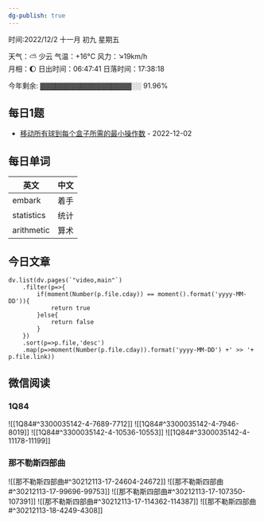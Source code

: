 ```yaml
---
dg-publish: true
---
```


时间:2022/12/2 十一月 初九 星期五


天气：⛅️  少云 气温：+16°C 风力：↘19km/h  
月相：🌔 日出时间：06:47:41 日落时间：17:38:18

今年剩余: ▓▓▓▓▓▓▓▓▓▓▓▓▓▓▓▓▓▓░░ 91.96%


## 每日1题

* [移动所有球到每个盒子所需的最小操作数](https://github.com/fulln/TIL/blob/master/leetcode/middle/minOperation2.md) - 2022-12-02

## 每日单词

| 英文       | 中文 |
| ---------- | ---- |
| embark     | 着手 |
| statistics | 统计 |
| arithmetic | 算术     |


## 今日文章

```dataviewjs
dv.list(dv.pages(`"video,main"`)
	.filter(p=>{
		if(moment(Number(p.file.cday)) == moment().format('yyyy-MM-DD')){
			return true
		}else{
			return false
		}
	})
	.sort(p=>p.file,'desc')
	.map(p=>moment(Number(p.file.cday)).format('yyyy-MM-DD') +' >> '+ p.file.link)) 
```


## 微信阅读

<!-- start of weread -->

### 1Q84
![[1Q84#^3300035142-4-7689-7712]]
![[1Q84#^3300035142-4-7946-8019]]
![[1Q84#^3300035142-4-10536-10553]]
![[1Q84#^3300035142-4-11178-11199]]

### 那不勒斯四部曲
![[那不勒斯四部曲#^30212113-17-24604-24672]]
![[那不勒斯四部曲#^30212113-17-99696-99753]]
![[那不勒斯四部曲#^30212113-17-107350-107391]]
![[那不勒斯四部曲#^30212113-17-114362-114387]]
![[那不勒斯四部曲#^30212113-18-4249-4308]]

<!-- end of weread -->
